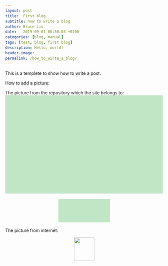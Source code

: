 ```yaml
---
layout: post
title:  First blog
subtitle: how to write a blog
author: Bruce Liu
date:   2019-09-01 00:50:03 +0200
categories: [blog, manual]
tags: [test, blog, first blog]
description: Hello, world!
header-image: 
permalink: /how_to_wirte_a_blog/
---
```


This is a templete to show how to write a post.

How to add a picture:

The picture from the repository which the site belongs to:
![Pic01](/assets/pics/pic01_green_test.png)

<div align="center"><img width="165" height="75" src="/assets/pics/pic01_green_test.png"/></div>

The picture from internet:
<div align="center"><img width="65" height="75" src="https://raw.githubusercontent.com/mzlogin/mzlogin.github.io/master/images/posts/markdown/demo.png"/></div>



